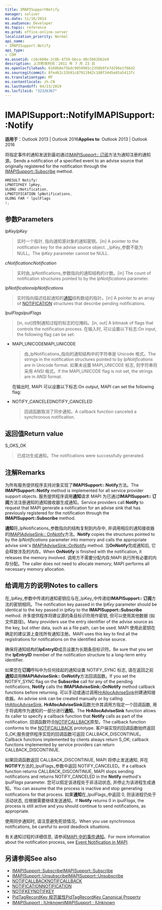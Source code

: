 ```yaml
---
title: IMAPISupportNotify
manager: soliver
ms.date: 11/16/2014
ms.audience: Developer
ms.topic: reference
ms.prod: office-online-server
localization_priority: Normal
api_name:
- IMAPISupport.Notify
api_type:
- COM
ms.assetid: c16c668e-2c8b-4759-bbca-d0c5662b62e9
description: 上次修改时间：2011 年 7 月 23 日
ms.openlocfilehash: 6160b8e75bdc9059965c2358b9fe7d296e1f66d2
ms.sourcegitcommit: 8fe462c32b91c87911942c188f3445e85a54137c
ms.translationtype: MT
ms.contentlocale: zh-CN
ms.lasthandoff: 04/23/2019
ms.locfileid: "32326367"
---
```

# <a name="imapisupportnotify"></a><span data-ttu-id="e5e34-103">IMAPISupport::Notify</span><span class="sxs-lookup"><span data-stu-id="e5e34-103">IMAPISupport::Notify</span></span>

<span data-ttu-id="e5e34-104">**适用于**：Outlook 2013 | Outlook 2016</span><span class="sxs-lookup"><span data-stu-id="e5e34-104">**Applies to**: Outlook 2013 | Outlook 2016</span></span> 
  
<span data-ttu-id="e5e34-105">将指定事件的通知发送到最初通过[IMAPISupport:: 订阅](imapisupport-subscribe.md)方法为通知注册的通知源。</span><span class="sxs-lookup"><span data-stu-id="e5e34-105">Sends a notification of a specified event to an advise source that originally registered for the notification through the [IMAPISupport::Subscribe](imapisupport-subscribe.md) method.</span></span> 
  
```cpp
HRESULT Notify(
LPNOTIFKEY lpKey,
ULONG cNotification,
LPNOTIFICATION lpNotifications,
ULONG FAR * lpulFlags
);
```

## <a name="parameters"></a><span data-ttu-id="e5e34-106">参数</span><span class="sxs-lookup"><span data-stu-id="e5e34-106">Parameters</span></span>

<span data-ttu-id="e5e34-107">_lpKey_</span><span class="sxs-lookup"><span data-stu-id="e5e34-107">_lpKey_</span></span>
  
> <span data-ttu-id="e5e34-108">实时一个指针, 指向通知源对象的通知密钥。</span><span class="sxs-lookup"><span data-stu-id="e5e34-108">[in] A pointer to the notification key for the advise source object.</span></span> <span data-ttu-id="e5e34-109">_lpKey_参数不能为 NULL。</span><span class="sxs-lookup"><span data-stu-id="e5e34-109">The  _lpKey_ parameter cannot be NULL.</span></span> 
    
<span data-ttu-id="e5e34-110">_cNotification_</span><span class="sxs-lookup"><span data-stu-id="e5e34-110">_cNotification_</span></span>
  
> <span data-ttu-id="e5e34-111">实时由_lpNotifications_参数指向的通知结构的计数。</span><span class="sxs-lookup"><span data-stu-id="e5e34-111">[in] The count of notification structures pointed to by the  _lpNotifications_ parameter.</span></span> 
    
<span data-ttu-id="e5e34-112">_lpNotifications_</span><span class="sxs-lookup"><span data-stu-id="e5e34-112">_lpNotifications_</span></span>
  
> <span data-ttu-id="e5e34-113">实时指向描述挂起通知的[通知](notification.md)结构数组的指针。</span><span class="sxs-lookup"><span data-stu-id="e5e34-113">[in] A pointer to an array of [NOTIFICATION](notification.md) structures that describe pending notifications.</span></span> 
    
<span data-ttu-id="e5e34-114">_lpulFlags_</span><span class="sxs-lookup"><span data-stu-id="e5e34-114">_lpulFlags_</span></span>
  
> <span data-ttu-id="e5e34-115">[in, out]控制通知过程的标志的位掩码。</span><span class="sxs-lookup"><span data-stu-id="e5e34-115">[in, out] A bitmask of flags that controls the notification process.</span></span> <span data-ttu-id="e5e34-116">在输入时, 可以设置以下标志:</span><span class="sxs-lookup"><span data-stu-id="e5e34-116">On input, the following flag can be set:</span></span>
    
  - <span data-ttu-id="e5e34-117">MAPI_UNICODE</span><span class="sxs-lookup"><span data-stu-id="e5e34-117">MAPI_UNICODE</span></span> 
    
    > <span data-ttu-id="e5e34-118">由_lpNotifications_指向的通知结构中的字符串是 Unicode 格式。</span><span class="sxs-lookup"><span data-stu-id="e5e34-118">The strings in the notification structures pointed to by  _lpNotifications_ are in Unicode format.</span></span> <span data-ttu-id="e5e34-119">如果未设置 MAPI_UNICODE 标志, 则字符串将采用 ANSI 格式。</span><span class="sxs-lookup"><span data-stu-id="e5e34-119">If the MAPI_UNICODE flag is not set, the strings are in ANSI format.</span></span> 

    <span data-ttu-id="e5e34-120">在输出时, MAPI 可以设置以下标志:</span><span class="sxs-lookup"><span data-stu-id="e5e34-120">On output, MAPI can set the following flag:</span></span>
        
  - <span data-ttu-id="e5e34-121">NOTIFY_CANCELED</span><span class="sxs-lookup"><span data-stu-id="e5e34-121">NOTIFY_CANCELED</span></span> 
    
    > <span data-ttu-id="e5e34-122">回调函数取消了同步通知。</span><span class="sxs-lookup"><span data-stu-id="e5e34-122">A callback function canceled a synchronous notification.</span></span>
    
## <a name="return-value"></a><span data-ttu-id="e5e34-123">返回值</span><span class="sxs-lookup"><span data-stu-id="e5e34-123">Return value</span></span>

<span data-ttu-id="e5e34-124">S_OK</span><span class="sxs-lookup"><span data-stu-id="e5e34-124">S_OK</span></span> 
  
> <span data-ttu-id="e5e34-125">已成功生成通知。</span><span class="sxs-lookup"><span data-stu-id="e5e34-125">The notifications were successfully generated.</span></span>
    
## <a name="remarks"></a><span data-ttu-id="e5e34-126">注解</span><span class="sxs-lookup"><span data-stu-id="e5e34-126">Remarks</span></span>

<span data-ttu-id="e5e34-127">为所有服务提供程序支持对象实现了**IMAPISupport:: Notify**方法。</span><span class="sxs-lookup"><span data-stu-id="e5e34-127">The **IMAPISupport::Notify** method is implemented for all service provider support objects.</span></span> <span data-ttu-id="e5e34-128">服务提供程序调用**通知**请求 MAPI 为已通过**IMAPISupport:: 订阅**方法注册通知的通知接收器生成通知。</span><span class="sxs-lookup"><span data-stu-id="e5e34-128">Service providers call **Notify** to request that MAPI generate a notification for an advise sink that has previously registered for the notification through the **IMAPISupport::Subscribe** method.</span></span> 
  
<span data-ttu-id="e5e34-129">**通知**将_lpNotifications_参数指向的结构复制到内存中, 并调用相应的通知接收器的[IMAPIAdviseSink:: OnNotify](imapiadvisesink-onnotify.md)方法。</span><span class="sxs-lookup"><span data-stu-id="e5e34-129">**Notify** copies the structures pointed to by the  _lpNotifications_ parameter into memory and calls the appropriate advise sink's [IMAPIAdviseSink::OnNotify](imapiadvisesink-onnotify.md) method.</span></span> <span data-ttu-id="e5e34-130">当**OnNotify**完成通知后, 它会释放涉及的内存。</span><span class="sxs-lookup"><span data-stu-id="e5e34-130">When **OnNotify** is finished with the notification, it releases the memory involved.</span></span> <span data-ttu-id="e5e34-131">调用方不需要分配内存;MAPI 执行所有必要的内存分配。</span><span class="sxs-lookup"><span data-stu-id="e5e34-131">The caller does not need to allocate memory; MAPI performs all necessary memory allocation.</span></span> 
  
## <a name="notes-to-callers"></a><span data-ttu-id="e5e34-132">给调用方的说明</span><span class="sxs-lookup"><span data-stu-id="e5e34-132">Notes to callers</span></span>

<span data-ttu-id="e5e34-133">在_lpKey_参数中传递的通知密钥应与在_lpKey_中传递给**IMAPISupport:: 订阅**方法的密钥相同。</span><span class="sxs-lookup"><span data-stu-id="e5e34-133">The notification key passed in the  _lpKey_ parameter should be identical to the key passed in  _lpKey_ to the **IMAPISupport::Subscribe** method.</span></span> <span data-ttu-id="e5e34-134">许多提供程序将建议源的条目标识符用作密钥, 但可以使用其他数据 (如文件路径)。</span><span class="sxs-lookup"><span data-stu-id="e5e34-134">Many providers use the entry identifier of the advise source as the key, but other data, such as a file path, can be used.</span></span> <span data-ttu-id="e5e34-135">MAPI 使用此密钥在确定的建议源上查找所有通知注册。</span><span class="sxs-lookup"><span data-stu-id="e5e34-135">MAPI uses this key to find all the registrations for notifications on the identified advise source.</span></span> 
  
<span data-ttu-id="e5e34-136">确保将通知结构的**lpEntryID**成员设置为长期条目标识符。</span><span class="sxs-lookup"><span data-stu-id="e5e34-136">Be sure that you set the **lpEntryID** member of the notification structure to a long-term entry identifier.</span></span> 
  
<span data-ttu-id="e5e34-137">如果您在**订阅**呼叫中为任何挂起的通知设置 NOTIFY_SYNC 标志, 请在返回之前**通知**调用**IMAPIAdviseSink:: OnNotify**方法回调函数。</span><span class="sxs-lookup"><span data-stu-id="e5e34-137">If you set the NOTIFY_SYNC flag on the **Subscribe** call for any of the pending notifications, **Notify** calls the **IMAPIAdviseSink::OnNotify** method callback functions before returning.</span></span> <span data-ttu-id="e5e34-138">可以手动或通过调用[HrAllocAdviseSink](hrallocadvisesink.md)创建通知接收器。</span><span class="sxs-lookup"><span data-stu-id="e5e34-138">An advise sink can be created manually or by calling [HrAllocAdviseSink](hrallocadvisesink.md).</span></span> <span data-ttu-id="e5e34-139">**HrAllocAdviseSink**函数允许其调用方指定一个回调函数, 用于将调用作为通知的一部分进行**通知**。</span><span class="sxs-lookup"><span data-stu-id="e5e34-139">The **HrAllocAdviseSink** function allows its caller to specify a callback function that **Notify** calls as part of the notification.</span></span> <span data-ttu-id="e5e34-140">回调函数符合[NOTIFCALLBACK](notifcallback.md)原型。</span><span class="sxs-lookup"><span data-stu-id="e5e34-140">The callback function conforms to the [NOTIFCALLBACK](notifcallback.md) prototype.</span></span> <span data-ttu-id="e5e34-141">客户端实现的回调函数始终返回 S_OK;服务提供程序实现的回调函数可返回 CALLBACK_DISCONTINUE。</span><span class="sxs-lookup"><span data-stu-id="e5e34-141">Callback functions implemented by clients always return S_OK; callback functions implemented by service providers can return CALLBACK_DISCONTINUE.</span></span> 
  
<span data-ttu-id="e5e34-142">如果回调函数返回 CALLBACK_DISCONTINUE, MAPI 将停止发送通知, 并在**NOTIFY**方法的_lpulFlags_参数中返回 NOTIFY_CANCELED。</span><span class="sxs-lookup"><span data-stu-id="e5e34-142">If a callback function returns CALLBACK_DISCONTINUE, MAPI stops sending notifications and returns NOTIFY_CANCELED in the **Notify** method's  _lpulFlags_ parameter.</span></span> <span data-ttu-id="e5e34-143">您可以假定该进程处于非活动状态, 并停止为该进程生成通知。</span><span class="sxs-lookup"><span data-stu-id="e5e34-143">You can assume that the process is inactive and stop generating notifications for that process.</span></span> <span data-ttu-id="e5e34-144">如果**通知**在_lpulFlags_中返回 0, 则该进程仍处于活动状态, 应根据需要继续发送通知。</span><span class="sxs-lookup"><span data-stu-id="e5e34-144">If **Notify** returns 0 in  _lpulFlags_, the process is still active and you should continue to send notifications, as appropriate.</span></span>
  
<span data-ttu-id="e5e34-145">使用同步通知时, 请注意避免死锁情况。</span><span class="sxs-lookup"><span data-stu-id="e5e34-145">When you use synchronous notifications, be careful to avoid deadlock situations.</span></span>
  
<span data-ttu-id="e5e34-146">有关通知过程的详细信息, 请参阅[MAPI 中的事件通知](event-notification-in-mapi.md)。</span><span class="sxs-lookup"><span data-stu-id="e5e34-146">For more information about the notification process, see [Event Notification in MAPI](event-notification-in-mapi.md).</span></span> 
  
## <a name="see-also"></a><span data-ttu-id="e5e34-147">另请参阅</span><span class="sxs-lookup"><span data-stu-id="e5e34-147">See also</span></span>

- [<span data-ttu-id="e5e34-148">IMAPISupport::Subscribe</span><span class="sxs-lookup"><span data-stu-id="e5e34-148">IMAPISupport::Subscribe</span></span>](imapisupport-subscribe.md)  
- [<span data-ttu-id="e5e34-149">IMAPISupport::Unsubscribe</span><span class="sxs-lookup"><span data-stu-id="e5e34-149">IMAPISupport::Unsubscribe</span></span>](imapisupport-unsubscribe.md)  
- [<span data-ttu-id="e5e34-150">NOTIFCALLBACK</span><span class="sxs-lookup"><span data-stu-id="e5e34-150">NOTIFCALLBACK</span></span>](notifcallback.md) 
- [<span data-ttu-id="e5e34-151">NOTIFICATION</span><span class="sxs-lookup"><span data-stu-id="e5e34-151">NOTIFICATION</span></span>](notification.md)  
- [<span data-ttu-id="e5e34-152">NOTIFKEY</span><span class="sxs-lookup"><span data-stu-id="e5e34-152">NOTIFKEY</span></span>](notifkey.md)  
- [<span data-ttu-id="e5e34-153">PidTagRecordKey 规范属性</span><span class="sxs-lookup"><span data-stu-id="e5e34-153">PidTagRecordKey Canonical Property</span></span>](pidtagrecordkey-canonical-property.md)  
- [<span data-ttu-id="e5e34-154">IMAPISupport : IUnknown</span><span class="sxs-lookup"><span data-stu-id="e5e34-154">IMAPISupport : IUnknown</span></span>](imapisupportiunknown.md)

